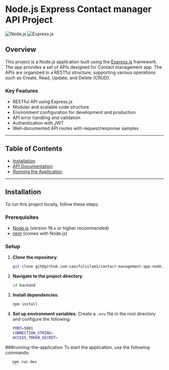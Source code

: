 # Node.js Express Contact manager API Project

![Node.js](https://img.shields.io/badge/Node.js-v16.13.1-green)
![Express.js](https://img.shields.io/badge/Express-v4.17.1-blue)

## Overview

This project is a Node.js application built using the [Express.js](https://expressjs.com/) framework. The app provides a set of APIs designed for Contact management app. The APIs are organized in a RESTful structure, supporting various operations such as Create, Read, Update, and Delete (CRUD).

### Key Features

- RESTful API using Express.js
- Modular and scalable code structure
- Environment configuration for development and production
- API error handling and validation
-  Authentication with JWT 
- Well-documented API routes with request/response samples

---

## Table of Contents

- [Installation](#installation)
- [API Documentation](#api-documentation)
- [Running the Application](#running-the-application)


---

## Installation

To run this project locally, follow these steps:

### Prerequisites

- [Node.js](https://nodejs.org/) (version 16.x or higher recommended)
- [npm](https://www.npmjs.com/) (comes with Node.js)

### Setup

1. **Clone the repository**:
    ```bash
    git clone git@github.com:saaifulislam1/contact-management-app-node.git
    ```

2. **Navigate to the project directory**:
    ```bash
    cd backend
    ```

3. **Install dependencies**:
    ```bash
    npm install
    ```

4. **Set up environment variables**:
   Create a `.env` file in the root directory and configure the following:
   
   ```bash
   PORT=5001
   CONNECTION_STRING=
   ACCESS_TOKEN_SECRET=

###running-the-application
To start the application, use the following commands:
 ```bash
    npm run dev
    ```


